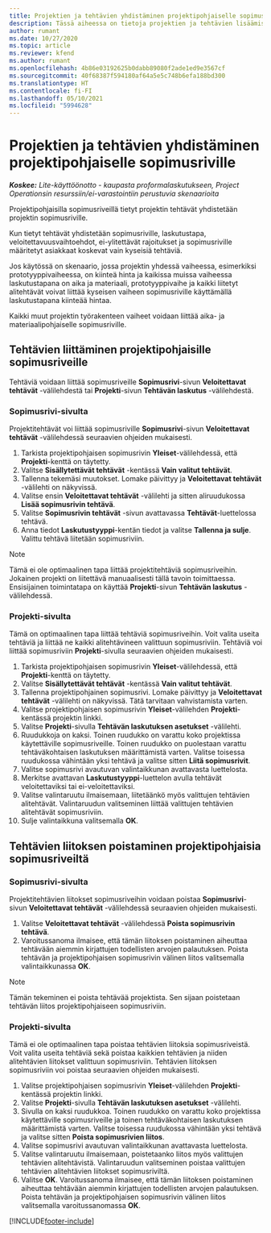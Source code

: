 ```yaml
---
title: Projektien ja tehtävien yhdistäminen projektipohjaiselle sopimusriville – lite
description: Tässä aiheessa on tietoja projektien ja tehtävien lisäämisestä sopimusriville ja niiden poistamisesta sopimusriviltä.
author: rumant
ms.date: 10/27/2020
ms.topic: article
ms.reviewer: kfend
ms.author: rumant
ms.openlocfilehash: 4b86e03192625b0dabb89080f2ade1ed9e3567cf
ms.sourcegitcommit: 40f68387f594180af64a5e5c748b6efa188bd300
ms.translationtype: HT
ms.contentlocale: fi-FI
ms.lasthandoff: 05/10/2021
ms.locfileid: "5994628"
---
```

# <a name="map-projects-and-tasks-to-a-project-based-contract-line"></a>Projektien ja tehtävien yhdistäminen projektipohjaiselle sopimusriville 

_**Koskee:** Lite-käyttöönotto - kaupasta proformalaskutukseen, Project Operationsin resurssiin/ei-varastointiin perustuvia skenaarioita_

Projektipohjaisilla sopimusriveillä tietyt projektin tehtävät yhdistetään projektin sopimusriville.

Kun tietyt tehtävät yhdistetään sopimusriville, laskutustapa, veloitettavuusvaihtoehdot, ei-ylitettävät rajoitukset ja sopimusriville määritetyt asiakkaat koskevat vain kyseisiä tehtäviä.

Jos käytössä on skenaario, jossa projektin yhdessä vaiheessa, esimerkiksi prototyyppivaiheessa, on kiinteä hinta ja kaikissa muissa vaiheessa laskutustapana on aika ja materiaali, prototyyppivaihe ja kaikki liitetyt alitehtävät voivat liittää kyseisen vaiheen sopimusriville käyttämällä laskutustapana kiinteää hintaa.

Kaikki muut projektin työrakenteen vaiheet voidaan liittää aika- ja materiaalipohjaiselle sopimusriville.

## <a name="associate-tasks-to-project-based-contract-lines"></a>Tehtävien liittäminen projektipohjaisille sopimusriveille

Tehtäviä voidaan liittää sopimusriveille **Sopimusrivi**-sivun **Veloitettavat tehtävät** -välilehdestä tai **Projekti**-sivun **Tehtävän laskutus** -välilehdestä.

### <a name="from-the-contract-line-page"></a>Sopimusrivi-sivulta

Projektitehtävät voi liittää sopimusriville **Sopimusrivi**-sivun **Veloitettavat tehtävät** -välilehdessä seuraavien ohjeiden mukaisesti.

1. Tarkista projektipohjaisen sopimusrivin **Yleiset**-välilehdessä, että **Projekti**-kenttä on täytetty.
2. Valitse **Sisällytettävät tehtävät** -kentässä **Vain valitut tehtävät**.
3. Tallenna tekemäsi muutokset. Lomake päivittyy ja **Veloitettavat tehtävät** -välilehti on näkyvissä.
4. Valitse ensin **Veloitettavat tehtävät** -välilehti ja sitten aliruudukossa **Lisää sopimusrivin tehtävä**.
5. Valitse **Sopimusrivin tehtävät** -sivun avattavassa **Tehtävät**-luettelossa tehtävä. 
6. Anna tiedot **Laskutustyyppi**-kentän tiedot ja valitse **Tallenna ja sulje**. Valittu tehtävä liitetään sopimusriviin.

> [!NOTE]
> Tämä ei ole optimaalinen tapa liittää projektitehtäviä sopimusriveihin. Jokainen projekti on liitettävä manuaalisesti tällä tavoin toimittaessa. Ensisijainen toimintatapa on käyttää **Projekti**-sivun **Tehtävän laskutus** -välilehdessä.

### <a name="from-the-project-page"></a>Projekti-sivulta

Tämä on optimaalinen tapa liittää tehtäviä sopimusriveihin. Voit valita useita tehtäviä ja liittää ne kaikki alitehtävineen valittuun sopimusriviin. Tehtäviä voi liittää sopimusriviin **Projekti**-sivulla seuraavien ohjeiden mukaisesti.

1. Tarkista projektipohjaisen sopimusrivin **Yleiset**-välilehdessä, että **Projekti**-kenttä on täytetty.
2. Valitse **Sisällytettävät tehtävät** -kentässä **Vain valitut tehtävät**.
3. Tallenna projektipohjainen sopimusrivi. Lomake päivittyy ja **Veloitettavat tehtävät** -välilehti on näkyvissä. Tätä tarvitaan vahvistamista varten.
4. Valitse projektipohjaisen sopimusrivin **Yleiset**-välilehden **Projekti**-kentässä projektin linkki.
5. Valitse **Projekti**-sivulla **Tehtävän laskutuksen asetukset** -välilehti.
6. Ruudukkoja on kaksi. Toinen ruudukko on varattu koko projektissa käytettäville sopimusriveille. Toinen ruudukko on puolestaan varattu tehtäväkohtaisen laskutuksen määrittämistä varten. Valitse toisessa ruudukossa vähintään yksi tehtävä ja valitse sitten **Liitä sopimusrivit**.
7. Valitse sopimusrivi avautuvan valintaikkunan avattavasta luettelosta.
8. Merkitse avattavan **Laskutustyyppi**-luettelon avulla tehtävät veloitettaviksi tai ei-veloitettaviksi.
9. Valitse valintaruutu ilmaisemaan, liitetäänkö myös valittujen tehtävien alitehtävät. Valintaruudun valitseminen liittää valittujen tehtävien alitehtävät sopimusriviin.
10. Sulje valintaikkuna valitsemalla **OK**.

## <a name="unassociate-tasks-from-project-based-contract-lines"></a>Tehtävien liitoksen poistaminen projektipohjaisia sopimusriveiltä

### <a name="from-the-contract-line-page"></a>Sopimusrivi-sivulta

Projektitehtävien liitokset sopimusriveihin voidaan poistaa **Sopimusrivi**-sivun **Veloitettavat tehtävät** -välilehdessä seuraavien ohjeiden mukaisesti.

1. Valitse **Veloitettavat tehtävät** -välilehdessä **Poista sopimusrivin tehtävä**.
2. Varoitussanoma ilmaisee, että tämän liitoksen poistaminen aiheuttaa tehtävään aiemmin kirjattujen todellisten arvojen palautuksen. Poista tehtävän ja projektipohjaisen sopimusrivin välinen liitos valitsemalla valintaikkunassa **OK**. 

> [!NOTE]
> Tämän tekeminen ei poista tehtävää projektista. Sen sijaan poistetaan tehtävän liitos projektipohjaiseen sopimusriviin.

### <a name="from-the-project-page"></a>Projekti-sivulta

Tämä ei ole optimaalinen tapa poistaa tehtävien liitoksia sopimusriveistä. Voit valita useita tehtäviä sekä poistaa kaikkien tehtävien ja niiden alitehtävien liitokset valittuun sopimusriviin. Tehtävien liitoksen sopimusriviin voi poistaa seuraavien ohjeiden mukaisesti.

1. Valitse projektipohjaisen sopimusrivin **Yleiset**-välilehden **Projekti**-kentässä projektin linkki.
2. Valitse **Projekti**-sivulla **Tehtävän laskutuksen asetukset** -välilehti.
3. Sivulla on kaksi ruudukkoa. Toinen ruudukko on varattu koko projektissa käytettäville sopimusriveille ja toinen tehtäväkohtaisen laskutuksen määrittämistä varten. Valitse toisessa ruudukossa vähintään yksi tehtävä ja valitse sitten **Poista sopimusrivien liitos**.
4. Valitse sopimusrivi avautuvan valintaikkunan avattavasta luettelosta.
5. Valitse valintaruutu ilmaisemaan, poistetaanko liitos myös valittujen tehtävien alitehtävistä. Valintaruudun valitseminen poistaa valittujen tehtävien alitehtävien liitokset sopimusriviltä.
6. Valitse **OK**. Varoitussanoma ilmaisee, että tämän liitoksen poistaminen aiheuttaa tehtävään aiemmin kirjattujen todellisten arvojen palautuksen. Poista tehtävän ja projektipohjaisen sopimusrivin välinen liitos valitsemalla varoitussanomassa **OK**.


[!INCLUDE[footer-include](../../includes/footer-banner.md)]

